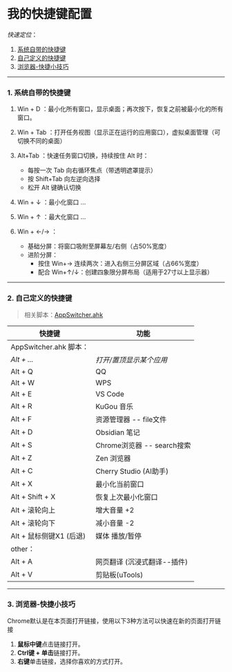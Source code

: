 # 我的快捷键配置

*快速定位*：
1. [系统自带的快捷键](#1-系统自带的快捷键)  
2. [自己定义的快捷键](#2-自己定义的快捷键)  
3. [浏览器-快捷小技巧](#3-浏览器-快捷小技巧)  

---

### 1. 系统自带的快捷键

1. Win + D ：最小化所有窗口，显示桌面；再次按下，恢复之前被最小化的所有窗口。

2. Win + Tab ：打开任务视图（显示正在运行的应用窗口），虚拟桌面管理（可切换不同的桌面）

3. Alt+Tab ：快速任务窗口切换，持续按住 Alt 时：
	- 每按一次 Tab 向右循环焦点（带透明遮罩提示）
	- 按 Shift+Tab 向左逆向选择
	- 松开 Alt 键确认切换

4. Win + ↓ ：最小化窗口 ...
5. Win + ↑ ：最大化窗口 ...
6. Win + ←/→ ：
	- 基础分屏：将窗口吸附至屏幕左/右侧（占50%宽度）
	- 进阶分屏：
	    - 按住 Win+→ 连续两次：进入右侧三分屏区域（占66%宽度）
	    - 配合 Win+↑/↓：创建四象限分屏布局（适用于27寸以上显示器）

---

### 2. 自己定义的快捷键
> 相关脚本：[AppSwitcher.ahk](AppSwitch.ahk)


| 快捷键                 | 功能                    |
| ------------------- | --------------------- |
| AppSwitcher.ahk 脚本： |                       |
| *Alt + ...*         | *打开/置顶显示某个应用*         |
| Alt + Q             | QQ                    |
| Alt + W             | WPS                   |
| Alt + E             | VS Code               |
| Alt + R             | KuGou 音乐              |
| Alt + F             | 资源管理器 -- file文件       |
| Alt + D             | Obsidian 笔记           |
| Alt + S             | Chrome浏览器 -- search搜索 |
| Alt + Z             | Zen 浏览器               |
| Alt + C             | Cherry Studio  (AI助手) |
| Alt + X             | 最小化当前窗口               |
| Alt + Shift + X     | 恢复上次最小化窗口             |
| Alt + 滚轮向上          | 增大音量 +2               |
| Alt + 滚轮向下          | 减小音量 -2               |
| Alt + 鼠标侧键X1 (后退)   | 媒体 播放/暂停              |
| other：              |                       |
| Alt + A             | 网页翻译 (沉浸式翻译--插件)      |
| Alt + V             | 剪贴板(uTools)           |


---

### 3. 浏览器-快捷小技巧
Chrome默认是在本页面打开链接，使用以下3种方法可以快速在新的页面打开链接
1. **鼠标中键**点击链接打开。
2. **Ctrl键 + 单击**链接打开。
3. **右键**单击链接，选择你喜欢的方式打开。

